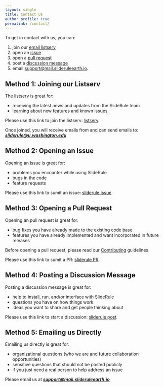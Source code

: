 ```yaml
---
layout: single
title: Contact Us
author_profile: true
permalink: /contact/
---
```



To get in contact with us, you can:
1. join our [email listserv](http://mailman11.u.washington.edu/mailman/listinfo/sliderule)
2. open an [issue](https://github.com/SlideRuleEarth/sliderule/issues)
3. open a [pull request](https://github.com/SlideRuleEarth/sliderule/pulls)
4. post a [discussion message](https://github.com/SlideRuleEarth/sliderule/discussions)
5. email support@mail.slideruleearth.io.


## Method 1: Joining our Listserv

The listserv is great for:
* receiving the latest news and updates from the SlideRule team
* learning about new features and known issues

Please use this link to join the listserv: [listserv](http://mailman11.u.washington.edu/mailman/listinfo/sliderule).

Once joined, you will receive emails from and can send emails to: ***sliderule@u.washington.edu***

## Method 2: Opening an Issue

Opening an issue is great for:
* problems you encounter while using SlideRule
* bugs in the code
* feature requests

Please use this link to sumit an issue: [sliderule issue](https://github.com/SlideRuleEarth/sliderule/issues).


## Method 3: Opening a Pull Request

Opening an pull request is great for:
* bug fixes you have already made to the existing code base
* features you have already implemented and want incorporated in future releases

Before opening a pull request, please read our [Contributing](/rtd/user_guide/Contributing.html) guidelines.

Please use this link to sumit a PR: [sliderule PR](https://github.com/SlideRuleEarth/sliderule/pulls).


## Method 4: Posting a Discussion Message

Posting a discussion message is great for:
* help to install, run, and/or interface with SlideRule
* questions you have on how things work
* ideas you want to share and get people thinking about

Please use this link to start a discussion: [sliderule post](https://github.com/SlideRuleEarth/sliderule/discussions).


## Method 5: Emailing us Directly

Emailing us directly is great for:
* organizational questions (who we are and future collaboration opportunities)
* sensitive questions that should not be posted publicly
* if you just need a real person to help address an issue

Please email us at ***support@mail.slideruleearth.io***

